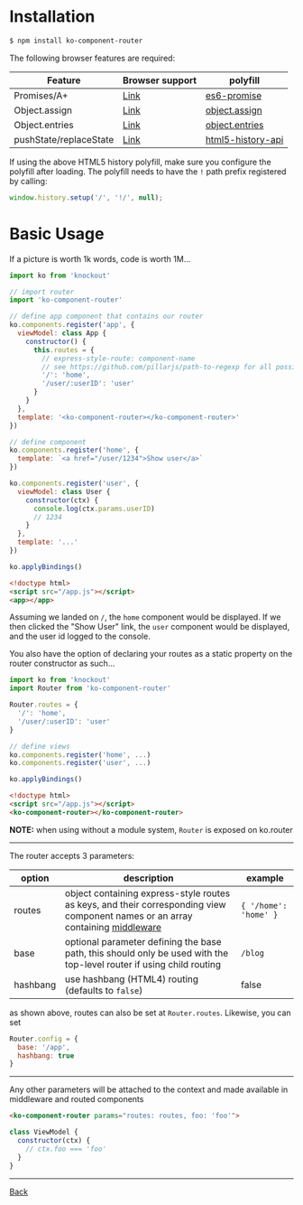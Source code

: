 # Installation
```bash
$ npm install ko-component-router
```

The following browser features are required:

Feature | Browser support | polyfill
---|---|---
Promises/A+ | [Link](https://developer.mozilla.org/en-US/docs/Web/JavaScript/Reference/Global_Objects/Promise#Browser_compatibility) | [es6-promise](https://github.com/stefanpenner/es6-promise)
Object.assign | [Link](https://developer.mozilla.org/en-US/docs/Web/JavaScript/Reference/Global_Objects/Object/assign#Browser_compatibility) | [object.assign](https://github.com/es-shims/object.assign)
Object.entries | [Link](https://developer.mozilla.org/en-US/docs/Web/JavaScript/Reference/Global_Objects/Object/entries#Browser_compatibility) | [object.entries](https://github.com/es-shims/object.entries)
pushState/replaceState | [Link](https://developer.mozilla.org/en-US/docs/Web/API/History_API#Browser_compatibility) | [html5-history-api](https://github.com/devote/HTML5-History-API)

If using the above HTML5 history polyfill, make sure you configure the polyfill after loading. The polyfill needs to have the `!` path prefix registered by calling:
```javascript
window.history.setup('/', '!/', null);
```

# Basic Usage

If a picture is worth 1k words, code is worth 1M...

```javascript
import ko from 'knockout'

// import router
import 'ko-component-router'

// define app component that contains our router
ko.components.register('app', {
  viewModel: class App {
    constructor() {
      this.routes = {
        // express-style-route: component-name        
        // see https://github.com/pillarjs/path-to-regexp for all possibilities
        '/': 'home',
        '/user/:userID': 'user'
      }
    }
  },
  template: '<ko-component-router></ko-component-router>'
})

// define component
ko.components.register('home', {
  template: `<a href="/user/1234">Show user</a>`
})

ko.components.register('user', {
  viewModel: class User {
    constructor(ctx) {
      console.log(ctx.params.userID)
      // 1234
    }
  },
  template: '...'
})

ko.applyBindings()
```

```html
<!doctype html>
<script src="/app.js"></script>
<app></app>
```

Assuming we landed on `/`, the `home` component would be displayed. If we then clicked
the "Show User" link, the `user` component would be displayed, and the user id logged
to the console.

You also have the option of declaring your routes as a static property on the router
constructor as such...

```javascript
import ko from 'knockout'
import Router from 'ko-component-router'

Router.routes = {
  '/': 'home',
  '/user/:userID': 'user'
}

// define views
ko.components.register('home', ...)
ko.components.register('user', ...)

ko.applyBindings()
```

```html
<!doctype html>
<script src="/app.js"></script>
<ko-component-router></ko-component-router>
```

__NOTE:__ when using without a module system, `Router` is exposed on ko.router

---

The router accepts 3 parameters:

| option | description | example |
| ------ | ----------- | ------- |
| routes | object containing express-style routes as keys, and their corresponding view component names or an array containing [middleware](./middleware.md) | `{ '/home': 'home' }` |
| base   | optional parameter defining the base path, this should only be used with the top-level router if using child routing | `/blog` |
| hashbang | use hashbang (HTML4) routing (defaults to `false`) | false |

as shown above, routes can also be set at `Router.routes`. Likewise, you can set

```javascript
Router.config = {
  base: '/app',
  hashbang: true
}
```

---

Any other parameters will be attached to the context and made available in middleware and routed components

```html
<ko-component-router params="routes: routes, foo: 'foo'">
```

```javascript
class ViewModel {
  constructor(ctx) {
    // ctx.foo === 'foo'
  }
}
```

---

[Back](./README.md)
